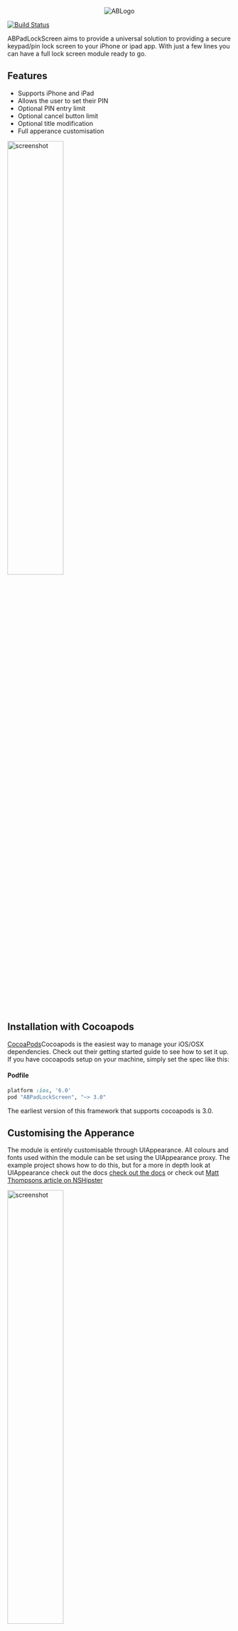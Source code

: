 <p align="center" >
  <img src="http://www.aronbury.com/assets/images/ab_logo.png" alt="ABLogo" title="ABLogo">
</p>

[![Build Status](https://travis-ci.org/abury/ABPadLockScreen.png)](https://travis-ci.org/abury/ABPadLockScreen)

ABPadLockScreen aims to provide a universal solution to providing a  secure keypad/pin lock screen to your iPhone or ipad app. With just a few lines you can have a full lock screen module ready to go.

## Features
- Supports iPhone and iPad
- Allows the user to set their PIN
- Optional PIN entry limit
- Optional cancel button limit
- Optional title modification
- Full apperance customisation

<img src="http://www.aronbury.com/assets/images/abpadlockscreen/fb-blue.png" width=50% alt="screenshot" title="screenshot">

## Installation with Cocoapods
[CocoaPods](http://cocoapods.org)Cocoapods is the easiest way to manage your iOS/OSX dependencies. Check out their getting started guide to see how to set it up.
If you have cocoapods setup on your machine, simply set the spec like this:

#### Podfile
```ruby
platform :ios, '6.0'
pod "ABPadLockScreen", "~> 3.0"
```
The earliest version of this framework that supports cocoapods is 3.0.

## Customising the Apperance
The module is entirely customisable through UIAppearance. All colours and fonts used within the module can be set using the UIAppearance proxy. The example project shows how to do this, but for a more in depth look at UIAppearance check out the docs [check out the docs](https://developer.apple.com/library/ios/documentation/uikit/reference/UIAppearance_Protocol/Reference/Reference.html) or check out [Matt Thompsons article on NSHipster](http://nshipster.com/uiappearance/)

<img src="http://www.aronbury.com/assets/images/abpadlockscreen/fb-blue.png" width=50% alt="screenshot" title="screenshot">
<img src="http://www.aronbury.com/assets/images/abpadlockscreen/attempt-pink.png" width=50% alt="screenshot" title="screenshot">

## License
ABPadLockScreen is available under the MIT license. See the LICENSE file for more info.